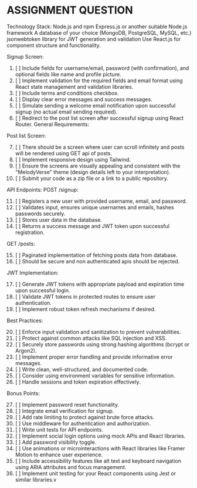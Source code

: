 # ASSIGNMENT QUESTION
Technology Stack:
Node.js and npm
Express.js or another suitable Node.js framework
A database of your choice (MongoDB, PostgreSQL, MySQL, etc.)
jsonwebtoken library for JWT generation and validation
Use React.js for component structure and functionality.

Signup Screen:
1. [ ] Include fields for username/email, password (with confirmation), and optional fields like name and profile picture.
2. [ ] Implement validation for the required fields and email format using React state management and validation libraries.
3. [ ] Include terms and conditions checkbox.
4. [ ] Display clear error messages and success messages.
5. [ ] Simulate sending a welcome email notification upon successful signup (no actual email sending required).
6. [ ] Redirect to the post list screen after successful signup using React Router.
General Requirements:

Post list Screen:

7. [ ] There should be a screen where user can scroll infinitely and posts will be rendered using GET api of posts. 
8. [ ] Implement responsive design using Tailwind.
9. [ ] Ensure the screens are visually appealing and consistent with the "MelodyVerse" theme (design details left to your   interpretation).
10. [ ] Submit your code as a zip file or a link to a public repository.

API Endpoints:
POST /signup:

11. [ ] Registers a new user with provided username, email, and password.
12. [ ] Validates input, ensures unique usernames and emails, hashes passwords securely.
13. [ ] Stores user data in the database.
14. [ ] Returns a success message and JWT token upon successful registration.

GET /posts:

15. [ ] Paginated implementation of fetching posts data from database.
16. [ ] Should be secure and non authenticated apis should be rejected. 

JWT Implementation:

17. [ ] Generate JWT tokens with appropriate payload and expiration time upon successful login.
18. [ ] Validate JWT tokens in protected routes to ensure user authentication.
19. [ ] Implement robust token refresh mechanisms if desired.

Best Practices:

20. [ ] Enforce input validation and sanitization to prevent vulnerabilities.
21. [ ] Protect against common attacks like SQL injection and XSS.
22. [ ] Securely store passwords using strong hashing algorithms (bcrypt or Argon2).
23. [ ] Implement proper error handling and provide informative error messages.
24. [ ] Write clean, well-structured, and documented code.
25. [ ] Consider using environment variables for sensitive information.
26. [ ] Handle sessions and token expiration effectively.

Bonus Points:

27. [ ] Implement password reset functionality.
28. [ ] Integrate email verification for signup.
29. [ ] Add rate limiting to protect against brute force attacks.
30. [ ] Use middleware for authentication and authorization.
31. [ ] Write unit tests for API endpoints.
32. [ ] Implement social login options using mock APIs and React libraries.
33. [ ] Add password visibility toggle.
34. [ ] Use animations or microinteractions with React libraries like Framer Motion to enhance user experience.
35. [ ] Include accessibility features like alt text and keyboard navigation using ARIA attributes and focus management.
36. [ ] Implement unit testing for your React components using Jest or similar libraries.v
